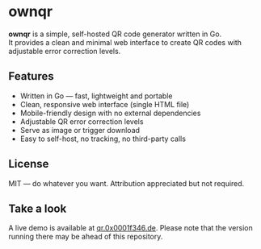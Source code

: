 # ownqr

**ownqr** is a simple, self-hosted QR code generator written in Go.  
It provides a clean and minimal web interface to create QR codes with adjustable error correction levels.

## Features

- Written in Go — fast, lightweight and portable
- Clean, responsive web interface (single HTML file)
- Mobile-friendly design with no external dependencies
- Adjustable QR error correction levels
- Serve as image or trigger download
- Easy to self-host, no tracking, no third-party calls

## License

MIT — do whatever you want. Attribution appreciated but not required.

## Take a look

A live demo is available at [qr.0x0001f346.de](https://qr.0x0001f346.de/).
Please note that the version running there may be ahead of this repository.

